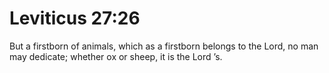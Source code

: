# Leviticus 27:26

But a firstborn of animals, which as a firstborn belongs to the Lord, no man may dedicate; whether ox or sheep, it is the Lord ’s.
